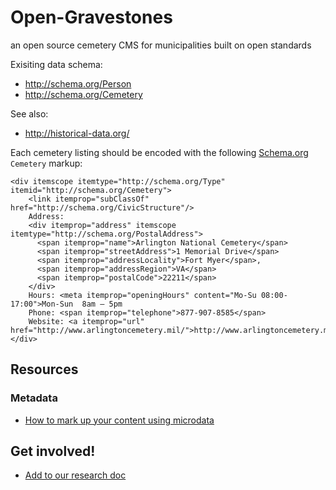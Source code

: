 # Open-Gravestones

an open source cemetery CMS for municipalities built on open standards

Exisiting data schema:
* http://schema.org/Person
* http://schema.org/Cemetery

See also:
* http://historical-data.org/

Each cemetery listing should be encoded with the following [Schema.org](http://schema.org/Cemetery) `Cemetery` markup:

    <div itemscope itemtype="http://schema.org/Type" itemid="http://schema.org/Cemetery">
        <link itemprop="subClassOf" href="http://schema.org/CivicStructure"/>
        Address:
        <div itemprop="address" itemscope itemtype="http://schema.org/PostalAddress">
          <span itemprop="name">Arlington National Cemetery</span>
          <span itemprop="streetAddress">1 Memorial Drive</span>
          <span itemprop="addressLocality">Fort Myer</span>,
          <span itemprop="addressRegion">VA</span>
          <span itemprop="postalCode">22211</span>
        </div>
        Hours: <meta itemprop="openingHours" content="Mo-Su 08:00-17:00">Mon-Sun  8am – 5pm
        Phone: <span itemprop="telephone">877-907-8585</span>
        Website: <a itemprop="url" href="http://www.arlingtoncemetery.mil/">http://www.arlingtoncemetery.mil/</a>
    </div>

## Resources

### Metadata
* [How to mark up your content using microdata](http://schema.org/docs/gs.html#microdata_how)

## Get involved!
* [Add to our research doc](https://docs.google.com/document/d/1dhvmF-WGlqp2T7OU27QM6LRcNdAsJhHzY3_-gW35py0/)
